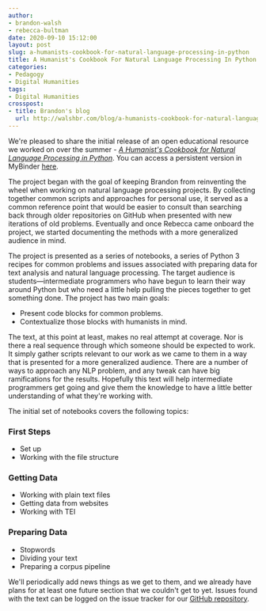```yaml
---
author: 
- brandon-walsh
- rebecca-bultman
date: 2020-09-10 15:12:00
layout: post
slug: a-humanists-cookbook-for-natural-language-processing-in-python
title: A Humanist's Cookbook For Natural Language Processing In Python
categories:
- Pedagogy
- Digital Humanities
tags:
- Digital Humanities
crosspost:
- title: Brandon's blog
  url: http://walshbr.com/blog/a-humanists-cookbook-for-natural-language-processing-in-python
---
```


We're pleased to share the initial release of an open educational resource we worked on over the summer - _[A Humanist's Cookbook for Natural Language Processing in Python](https://github.com/walshbr/humanists-nlp-cookbook/blob/release/toc.ipynb)_. You can access a persistent version in MyBinder [here](https://mybinder.org/v2/dataverse/10.18130/V3/AAFY8N/).

The project began with the goal of keeping Brandon from reinventing the wheel when working on natural language processing projects. By collecting together common scripts and approaches for personal use, it served as a common reference point that would be easier to consult than searching back through older repositories on GitHub when presented with new iterations of old problems. Eventually and once Rebecca came onboard the project, we started documenting the methods with a more generalized audience in mind.

The project is presented as a series of notebooks, a series of Python 3 recipes for common problems and issues associated with preparing data for text analysis and natural language processing. The target audience is students—intermediate programmers who have begun to learn their way around Python but who need a little help pulling the pieces together to get something done. The project has two main goals:

* Present code blocks for common problems.
* Contextualize those blocks with humanists in mind.

The text, at this point at least, makes no real attempt at coverage. Nor is there a real sequence through which someone should be expected to work. It simply gather scripts relevant to our work as we came to them in a way that is presented for a more generalized audience. There are a number of ways to approach any NLP problem, and any tweak can have big ramifications for the results. Hopefully this text will help intermediate programmers get going and give them the knowledge to have a little better understanding of what they're working with.

The initial set of notebooks covers the following topics:

### First Steps

* Set up
* Working with the file structure

### Getting Data
* Working with plain text files
* Getting data from websites
* Working with TEI

### Preparing Data

* Stopwords
* Dividing your text
* Preparing a corpus pipeline

We'll periodically add news things as we get to them, and we already have plans for at least one future section that we couldn't get to yet. Issues found with the text can be logged on the issue tracker for our [GitHub repository](https://github.com/walshbr/humanists-nlp-cookbook/issues/new).